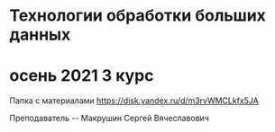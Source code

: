 # Технологии обработки больших данных 
# осень 2021 3 курс
Папка с материалами https://disk.yandex.ru/d/m3rvWMCLkfx5JA

Преподаватель -- Макрушин Сергей Вячеславович 


